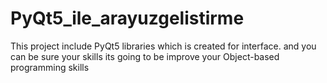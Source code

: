# PyQt5_ile_arayuzgelistirme
This project include PyQt5 libraries which is created for interface. and you can be sure your skills its going to be improve your Object-based programming skills
